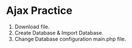 
# Ajax Practice

1. Download file.
2. Create Database & Import Database.
3. Change Database configuration main.php file.

